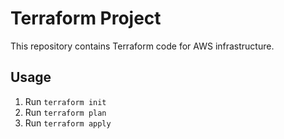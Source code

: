 # Terraform Project

This repository contains Terraform code for AWS infrastructure.

## Usage
1. Run `terraform init`
2. Run `terraform plan`
3. Run `terraform apply`
